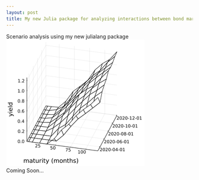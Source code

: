 ```yaml
---
layout: post
title: My new Julia package for analyzing interactions between bond markets and the macroeconomy
---
```


Scenario analysis using my new julialang package
![Alt text](/_posts/res_yield.png)<br>
Coming Soon...
